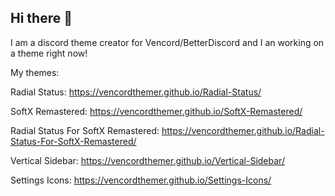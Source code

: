 ## Hi there 👋

I am a discord theme creator for Vencord/BetterDiscord and I an working on a theme right now!

My themes:

Radial Status: https://vencordthemer.github.io/Radial-Status/

SoftX Remastered: https://vencordthemer.github.io/SoftX-Remastered/

Radial Status For SoftX Remastered: https://vencordthemer.github.io/Radial-Status-For-SoftX-Remastered/

Vertical Sidebar: https://vencordthemer.github.io/Vertical-Sidebar/

Settings Icons: https://vencordthemer.github.io/Settings-Icons/
